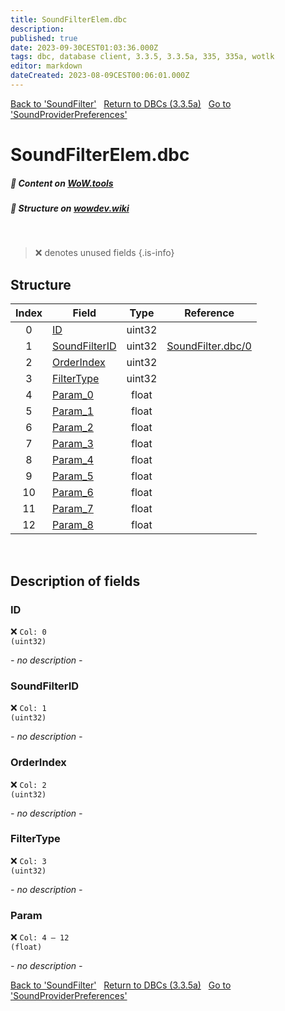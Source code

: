 ```yaml
---
title: SoundFilterElem.dbc
description:
published: true
date: 2023-09-30CEST01:03:36.000Z
tags: dbc, database client, 3.3.5, 3.3.5a, 335, 335a, wotlk
editor: markdown
dateCreated: 2023-08-09CEST00:06:01.000Z
---
```

<a href="https://trinitycore.info/files/DBC/335/soundfilter" class="mt-5 v-btn v-btn--depressed v-btn--flat v-btn--outlined theme--light v-size--default darkblue--text text--lighten-3"><span class="v-btn__content"><i aria-hidden="true" class="v-icon notranslate v-icon--left mdi mdi-arrow-left theme--light"></i><span>Back to 'SoundFilter'</span></span></a>&nbsp;&nbsp;&nbsp;<a href="https://trinitycore.info/files/DBC/335/DBC" class="mt-5 v-btn v-btn--depressed v-btn--flat v-btn--outlined theme--light v-size--default darkblue--text text--lighten-3"><span class="v-btn__content"><i aria-hidden="true" class="v-icon notranslate v-icon--left mdi mdi-home-outline theme--light"></i><span>Return to DBCs (3.3.5a)</span></span></a>&nbsp;&nbsp;&nbsp;<a href="https://trinitycore.info/files/DBC/335/soundproviderpreferences" class="mt-5 v-btn v-btn--depressed v-btn--flat v-btn--outlined theme--light v-size--default darkblue--text text--lighten-3"><span class="v-btn__content"><span>Go to 'SoundProviderPreferences'</span><i aria-hidden="true" class="v-icon notranslate v-icon--right mdi mdi-arrow-right theme--light"></i></span></a>

# SoundFilterElem.dbc
##### :open_book: Content on [WoW.tools](https://wow.tools/dbc/?dbc=soundfilterelem&build=3.3.5.12340)
##### :pencil: Structure on [wowdev.wiki](https://wowdev.wiki/DB/SoundFilterElem)
&nbsp;

> :x: denotes unused fields
{.is-info}


## Structure

| Index | Field | Type | Reference |
| :---: | --- | :---: | --- |
| 0 | [ID](#id-alt) | uint32 |  |
| 1 | [SoundFilterID](#id-alt) | uint32 | [SoundFilter.dbc/0](/files/DBC/335/soundfilter#id-alt) |
| 2 | [OrderIndex](#id-alt) | uint32 |  |
| 3 | [FilterType](#id-alt) | uint32 |  |
| 4 | [Param_0](#id-alt) | float |  |
| 5 | [Param_1](#id-alt) | float |  |
| 6 | [Param_2](#id-alt) | float |  |
| 7 | [Param_3](#id-alt) | float |  |
| 8 | [Param_4](#id-alt) | float |  |
| 9 | [Param_5](#id-alt) | float |  |
| 10 | [Param_6](#id-alt) | float |  |
| 11 | [Param_7](#id-alt) | float |  |
| 12 | [Param_8](#id-alt) | float |  |
&nbsp;
## Description of fields

### ID <!-- {#id-alt} -->
:x: <code>Col: 0 (uint32)</code>

*- no description -*
&nbsp;

### SoundFilterID
:x: <code>Col: 1 (uint32)</code>

*- no description -*
&nbsp;

### OrderIndex
:x: <code>Col: 2 (uint32)</code>

*- no description -*
&nbsp;

### FilterType
:x: <code>Col: 3 (uint32)</code>

*- no description -*
&nbsp;

### Param
:x: <code>Col: 4 &ndash; 12 (float)</code>

*- no description -*
&nbsp;

<a href="https://trinitycore.info/files/DBC/335/soundfilter" class="mt-5 v-btn v-btn--depressed v-btn--flat v-btn--outlined theme--light v-size--default darkblue--text text--lighten-3"><span class="v-btn__content"><i aria-hidden="true" class="v-icon notranslate v-icon--left mdi mdi-arrow-left theme--light"></i><span>Back to 'SoundFilter'</span></span></a>&nbsp;&nbsp;&nbsp;<a href="https://trinitycore.info/files/DBC/335/DBC" class="mt-5 v-btn v-btn--depressed v-btn--flat v-btn--outlined theme--light v-size--default darkblue--text text--lighten-3"><span class="v-btn__content"><i aria-hidden="true" class="v-icon notranslate v-icon--left mdi mdi-home-outline theme--light"></i><span>Return to DBCs (3.3.5a)</span></span></a>&nbsp;&nbsp;&nbsp;<a href="https://trinitycore.info/files/DBC/335/soundproviderpreferences" class="mt-5 v-btn v-btn--depressed v-btn--flat v-btn--outlined theme--light v-size--default darkblue--text text--lighten-3"><span class="v-btn__content"><span>Go to 'SoundProviderPreferences'</span><i aria-hidden="true" class="v-icon notranslate v-icon--right mdi mdi-arrow-right theme--light"></i></span></a>
